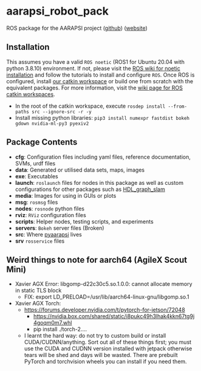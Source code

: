 # aarapsi_robot_pack
ROS package for the AARAPSI project ([github](https://github.com/QVPR/aarapsiproject)) ([website](https://research.qut.edu.au/qcr/Projects/adversity%E2%80%90-and-adversary%E2%80%90robust-adaptive-positioning-systems-with-integrity/))

## Installation
This assumes you have a valid ```ROS noetic``` (ROS1 for Ubuntu 20.04 with python 3.8.10) environment. If not, please visit the [ROS wiki for noetic installation](https://wiki.ros.org/noetic/Installation/Ubuntu) and follow the tutorials to install and configure `ROS`.
Once ROS is configured, install [our catkin workspace](https://github.com/QVPR/aarapsi_offrobot_ws) or build one from scratch with the equivalent packages. For more information, visit the [wiki page for ROS catkin workspaces](https://wiki.ros.org/ROS/Tutorials/InstallingandConfiguringROSEnvironment).
- In the root of the catkin workspace, execute ```rosdep install --from-paths src --ignore-src -r -y```
- Install missing python libraries: ```pip3 install numexpr fastdist bokeh gdown nvidia-ml-py3 pyexiv2```

## Package Contents
- **cfg**: Configuration files including yaml files, reference documentation, SVMs, urdf files
- **data**: Generated or utilised data sets, maps, images
- **exe**: Executables
- **launch**: ```roslaunch``` files for nodes in this package as well as custom configurations for other packages such as [HDL_graph_slam](https://github.com/koide3/hdl_graph_slam)
- **media**: Images for using in GUIs or plots
- **msg**: ```rosmsg``` files
- **nodes**: ```rosnode``` python files
- **rviz**: ```RViz``` configuration files
- **scripts**: Helper nodes, testing scripts, and experiments
- **servers**: ```Bokeh``` server files (Broken)
- **src**: Where [pyaarapsi](https://github.com/QVPR/pyaarapsi) lives
- **srv** ```rosservice``` files

   
## Weird things to note for aarch64 (AgileX Scout Mini)
- Xavier AGX Error: libgomp-d22c30c5.so.1.0.0: cannot allocate memory in static TLS block
  - FIX: export LD_PRELOAD=/usr/lib/aarch64-linux-gnu/libgomp.so.1  
- Xavier AGX Torch:
  - https://forums.developer.nvidia.com/t/pytorch-for-jetson/72048
    - https://nvidia.box.com/shared/static/i8pukc49h3lhak4kkn67tg9j4goqm0m7.whl
    - pip install ./torch-2....
  - I learnt the hard way: do not try to custom build or install CUDA/CUDNN/anything. Sort out all of these things first; you must use the CUDA and CUDNN version installed with jetpack otherwise tears will be shed and days will be wasted. There are prebuilt PyTorch and torchvision wheels you can install if you need them.
